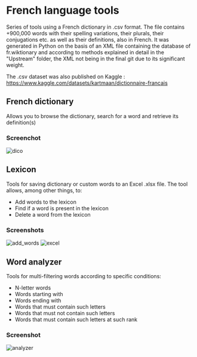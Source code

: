 # French language tools
Series of tools using a French dictionary in .csv format.
The file contains +900,000 words with their spelling variations, their plurals, their conjugations etc. as well as their definitions, also in French. It was generated in Python on the basis of an XML file containing the database of fr.wiktionary and according to methods explained in detail in the "Upstream" folder, the XML not being in the final git due to its significant weight.

The .csv dataset was also published on Kaggle : https://www.kaggle.com/datasets/kartmaan/dictionnaire-francais

## French dictionary
Allows you to browse the dictionary, search for a word and retrieve its definition(s)
### Screenchot
![dico](https://user-images.githubusercontent.com/11463619/236537169-4b588a8d-af63-4d3e-bf5b-621cd719fff5.png)

## Lexicon
Tools for saving dictionary or custom words to an Excel .xlsx file. The tool allows, among other things, to:
- Add words to the lexicon
- Find if a word is present in the lexicon
- Delete a word from the lexicon
### Screenshots
![add_words](https://user-images.githubusercontent.com/11463619/236536676-e9b3ca52-c1d3-4c6e-9c7a-0eba7ea6678c.png)
![excel](https://user-images.githubusercontent.com/11463619/236536718-90732b67-2922-47d6-950a-9bc8d4b1835d.png)

## Word analyzer
Tools for multi-filtering words according to specific conditions:
- N-letter words
- Words starting with
- Words ending with
- Words that must contain such letters
- Words that must not contain such letters
- Words that must contain such letters at such rank
### Screenshot
![analyzer](https://user-images.githubusercontent.com/11463619/236536796-cad9ff32-8c1e-49c2-83df-949f4eec4dab.png)
